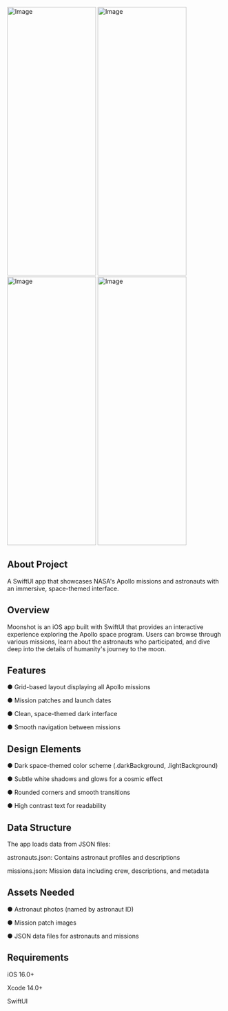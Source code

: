 <img width="206" height="622" alt="Image" src="https://github.com/user-attachments/assets/41b39af4-69a3-4862-9f95-6d532e362591" /> <img width="206" height="622" alt="Image" src="https://github.com/user-attachments/assets/ec3ff82d-a9d8-40dd-93cf-e744a89f6456" /> <img width="206" height="622" alt="Image" src="https://github.com/user-attachments/assets/6837f0c7-b92a-4aff-9773-d4520ce773ec" />
<img width="206" height="622" alt="Image" src="https://github.com/user-attachments/assets/46ba67dc-c5f5-4b37-9573-b925a60da082" />

## About Project
A SwiftUI app that showcases NASA's Apollo missions and astronauts with an immersive, space-themed interface.

## Overview
Moonshot is an iOS app built with SwiftUI that provides an interactive experience exploring the Apollo space program. Users can browse through various missions, learn about the astronauts who participated, and dive deep into the details of humanity's journey to the moon.

## Features
● Grid-based layout displaying all Apollo missions

● Mission patches and launch dates

● Clean, space-themed dark interface

● Smooth navigation between missions

## Design Elements
● Dark space-themed color scheme (.darkBackground, .lightBackground)

● Subtle white shadows and glows for a cosmic effect

● Rounded corners and smooth transitions

● High contrast text for readability

## Data Structure
The app loads data from JSON files:

astronauts.json: Contains astronaut profiles and descriptions

missions.json: Mission data including crew, descriptions, and metadata

## Assets Needed

● Astronaut photos (named by astronaut ID)

● Mission patch images

● JSON data files for astronauts and missions

## Requirements
iOS 16.0+

Xcode 14.0+

SwiftUI



